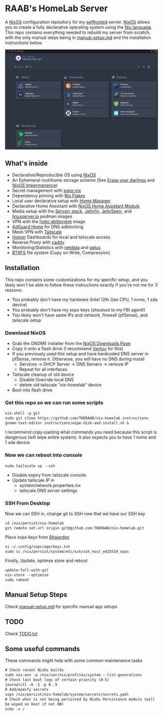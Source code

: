 # RAAB's HomeLab Server

A [NixOS](https://nixos.org/) configuration repository for my [selfhosted](https://www.reddit.com/r/selfhosted/) server.
[NixOS](https://nixos.org/) allows you to create a fully declarative operating system using the [Nix language](https://nixos.wiki/wiki/Overview_of_the_Nix_Language).
This repo contains everything needed to rebuild my server from scratch, with the only manual steps being in [manual-setup.md](https://github.com/THERAAB/nix-homelab/blob/main/manual-setup.md)
and the installation instructions below.

![dashboard-png](https://github.com/THERAAB/nix-homelab/blob/main/assets/dashboard.png?raw=true "PNG of Dashboard")

## What's inside

- Declarative/Reproducible OS using [NixOS](https://nixos.org/)
- An Ephemeral root/home storage scheme (See [Erase your darlings](https://grahamc.com/blog/erase-your-darlings) and [NixOS Impermanence](https://github.com/nix-community/impermanence))
- Secret management with [sops-nix](https://github.com/Mic92/sops-nix/blob/master/README.md)
- Dependency pinning with [Nix Flakes](https://nixos.wiki/wiki/Flakes)
- Local user declarative setup with [Home Manager](https://github.com/nix-community/home-manager)
- Declarative Home Assistant with [NixOS Home Assistant Module](https://nixos.wiki/wiki/Home_Assistant)
- Media setup with the [Servarr stack](https://wiki.servarr.com/), [Jellyfin](https://jellyfin.org/), [JellySeerr](https://github.com/Fallenbagel/jellyseerr), and [linuxserver.io](https://www.linuxserver.io/) podman images
- VPN with the [hotio qbittorrent](https://hotio.dev/containers/qbittorrent/) image
- [AdGuard Home](https://adguard.com/en/adguard-home/overview.html) for DNS adblocking
- Mesh VPN with [Tailscale](https://tailscale.com/)
- [Homer](https://github.com/bastienwirtz/homer) Dashboards for local and tailscale access
- Reverse Proxy with [caddy](https://caddyserver.com/docs/quick-starts/reverse-proxy)
- Monitoring/Statistics with [netdata](https://www.netdata.cloud/) and [gatus](https://github.com/TwiN/gatus)
- [BTRFS](https://btrfs.wiki.kernel.org/index.php/Main_Page) file system (Copy on Write, Compression)

## Installation

This repo contains some customizations for my specific setup, and you likely won't be able to follow these instructions exactly
if you're not me for 3 reasons:
- You probably don't have my hardware (Intel 12th Gen CPU, 1 nvme, 1 sda device)
- You probably don't have my sops keys (shoutout to my FBI agent!)
- You likely won't have same IPs and network, firewall (pfSense), and tailscale setup

### Download NixOS
- Grab the GNOME installer from the [NixOS Downloads Page](https://nixos.org/download.html#nix-install-linux)
- Copy it onto a flash drive (I recommend [Ventoy](https://www.ventoy.net/en/index.html) for this)
- If you previously used this setup and have hardcoded DNS server in pfSense, remove it. Otherwise, you will have no DNS during install
  - Services -> DHCP Server -> DNS Servers -> remove IP
  - Repeat for all interfaces
- Tailscale cleanup of old device
  - Disable Override local DNS
  - delete old tailscale "nix-homelab" device
- Boot into flash drive

### Get this repo so we can run some scripts
```console
nix-shell -p git
sudo git clone https://github.com/THERAAB/nix-homelab instructions
gnome-text-editor instructions/wipe-disk-and-install.sh &
```
I recommend copy-pasting what commands you need because this script is dangerous (will wipe entire system). It also
expects you to have 1 nvme and 1 sda device
### Now we can reboot into console
```console
sudo tailscale up --ssh
```
- Disable expiry from tailscale console. 
- Update tailscale IP in 
  - system/network.properties.nix 
  - tailscale DNS server settings

### SSH From Desktop
Now we can SSH in, change git to SSH now that we have our SSH key
```console
cd /nix/persist/nix-homelab
git remote set-url origin git@github.com:THERAAB/nix-homelab.git
```
Place sops keys from [Bitwarden](https://vault.bitwarden.com/#/login)
```console
vi ~/.config/sops/age/keys.txt
sudo vi /nix/persist/system/etc/ssh/ssh_host_ed25519_sops
```
Finally, Update, optimse store and reboot
```console
update-full-with-git
nix-store --optimise
sudo reboot
```
## Manual Setup Steps
Check [manual-setup.md](https://github.com/THERAAB/nix-homelab/blob/main/manual-setup.md) for specific manual app setups

## TODO
Check [TODO.txt](https://github.com/THERAAB/nix-homelab/blob/main/TODO.txt)

## Some useful commands
These commands might help with some common maintenance tasks
```console
# Check recent NixOs builds
sudo nix-env -p /nix/var/nix/profiles/system --list-generations
# Check last boot logs of certain priority (0-5)
journalctl -b -1 -p 0..5
# Add/modify secrets
sops /nix/persist/nix-homelab/system/secrets/secrets.yaml
# Check what is not being persisted by NixOs Persistence module (will be wiped on boot if not 0B)
ncdu -x /
```